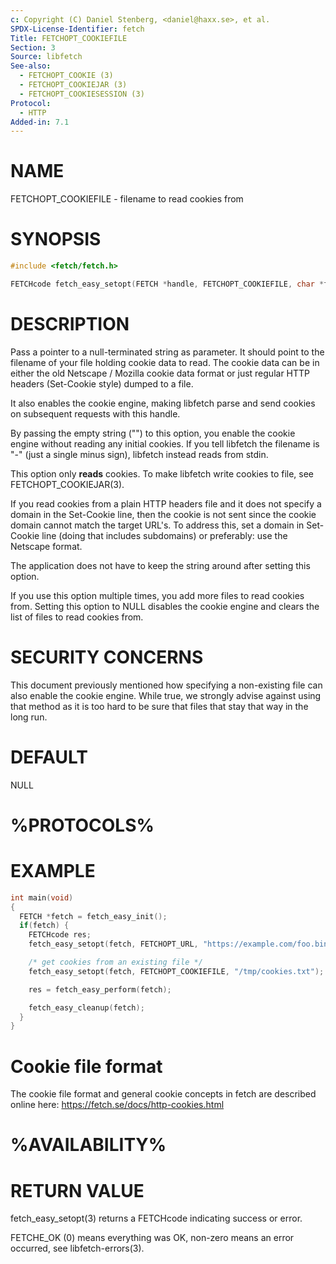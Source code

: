 ```yaml
---
c: Copyright (C) Daniel Stenberg, <daniel@haxx.se>, et al.
SPDX-License-Identifier: fetch
Title: FETCHOPT_COOKIEFILE
Section: 3
Source: libfetch
See-also:
  - FETCHOPT_COOKIE (3)
  - FETCHOPT_COOKIEJAR (3)
  - FETCHOPT_COOKIESESSION (3)
Protocol:
  - HTTP
Added-in: 7.1
---
```


# NAME

FETCHOPT_COOKIEFILE - filename to read cookies from

# SYNOPSIS

```c
#include <fetch/fetch.h>

FETCHcode fetch_easy_setopt(FETCH *handle, FETCHOPT_COOKIEFILE, char *filename);
```

# DESCRIPTION

Pass a pointer to a null-terminated string as parameter. It should point to
the filename of your file holding cookie data to read. The cookie data can be
in either the old Netscape / Mozilla cookie data format or just regular HTTP
headers (Set-Cookie style) dumped to a file.

It also enables the cookie engine, making libfetch parse and send cookies on
subsequent requests with this handle.

By passing the empty string ("") to this option, you enable the cookie engine
without reading any initial cookies. If you tell libfetch the filename is "-"
(just a single minus sign), libfetch instead reads from stdin.

This option only **reads** cookies. To make libfetch write cookies to file,
see FETCHOPT_COOKIEJAR(3).

If you read cookies from a plain HTTP headers file and it does not specify a
domain in the Set-Cookie line, then the cookie is not sent since the cookie
domain cannot match the target URL's. To address this, set a domain in
Set-Cookie line (doing that includes subdomains) or preferably: use the
Netscape format.

The application does not have to keep the string around after setting this
option.

If you use this option multiple times, you add more files to read cookies
from. Setting this option to NULL disables the cookie engine and clears the
list of files to read cookies from.

# SECURITY CONCERNS

This document previously mentioned how specifying a non-existing file can also
enable the cookie engine. While true, we strongly advise against using that
method as it is too hard to be sure that files that stay that way in the long
run.

# DEFAULT

NULL

# %PROTOCOLS%

# EXAMPLE

```c
int main(void)
{
  FETCH *fetch = fetch_easy_init();
  if(fetch) {
    FETCHcode res;
    fetch_easy_setopt(fetch, FETCHOPT_URL, "https://example.com/foo.bin");

    /* get cookies from an existing file */
    fetch_easy_setopt(fetch, FETCHOPT_COOKIEFILE, "/tmp/cookies.txt");

    res = fetch_easy_perform(fetch);

    fetch_easy_cleanup(fetch);
  }
}
```

# Cookie file format

The cookie file format and general cookie concepts in fetch are described
online here: https://fetch.se/docs/http-cookies.html

# %AVAILABILITY%

# RETURN VALUE

fetch_easy_setopt(3) returns a FETCHcode indicating success or error.

FETCHE_OK (0) means everything was OK, non-zero means an error occurred, see
libfetch-errors(3).
